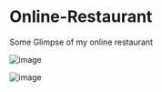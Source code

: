 # Online-Restaurant
Some Glimpse of my online restaurant

![image](https://user-images.githubusercontent.com/74316266/216832400-19e55dab-f130-4a84-8e1b-fd54ee71d5d4.png)

![image](https://user-images.githubusercontent.com/74316266/216832692-18ac1b15-9c15-46db-8c01-ff97c36350e0.png)

